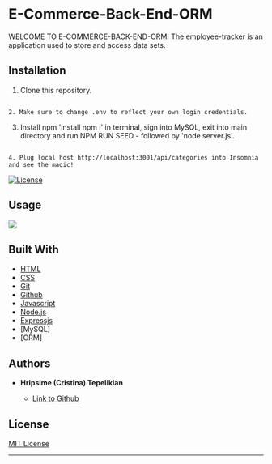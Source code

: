 # E-Commerce-Back-End-ORM

WELCOME TO E-COMMERCE-BACK-END-ORM!
The employee-tracker is an application used to store and access data sets.


## Installation

 1. Clone this repository.

  ```

 2. Make sure to change .env to reflect your own login credentials. 

   ```

 3. Install npm 'install npm i' in terminal, sign into MySQL, exit into main directory and run NPM RUN SEED - followed by 'node server.js'.

  ```

 4. Plug local host http://localhost:3001/api/categories into Insomnia and see the magic!

  ```

 [![License](https://img.shields.io/badge/license-MIT-blue)](https://opensource.org/licenses/MIT)

## Usage

![](https://im7.ezgif.com/tmp/ezgif-7-d40b50904f52.gif)



## Built With

* [HTML](https://developer.mozilla.org/en-US/docs/Web/HTML)
* [CSS](https://developer.mozilla.org/en-US/docs/Web/CSS)
* [Git](https://git-scm.com/about)
* [Github](https://github.com/)
* [Javascript](https://developer.mozilla.org/en-US/docs/Web/JavaScript)
* [Node.js](https://nodejs.org/en/docs/)
* [Expressjs](https://www.npmjs.com/package/express)
* [MySQL]
* [ORM]


## Authors

* **Hripsime (Cristina) Tepelikian** 

    - [Link to Github](https://github.com/htepelikian)

## License
  
 [MIT License](https://opensource.org/licenses/MIT)
  
  ---


